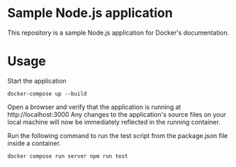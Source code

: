 # Sample Node.js application

This repository is a sample Node.js application for Docker's documentation.

# Usage

Start the application

```
docker-compose up --build
```

Open a browser and verify that the application is running at http://localhost:3000
Any changes to the application's source files on your local machine will now be immediately reflected in the running container.


Run the following command to run the test script from the package.json file inside a container.

```
docker compose run server npm run test
```

 
 
